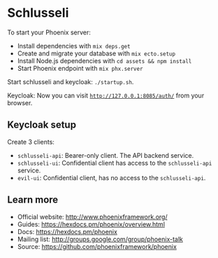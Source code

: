 # Schlusseli

To start your Phoenix server:

  * Install dependencies with `mix deps.get`
  * Create and migrate your database with `mix ecto.setup`
  * Install Node.js dependencies with `cd assets && npm install`
  * Start Phoenix endpoint with `mix phx.server`

Start schlusseli and keycloak: `./startup.sh`.

Keycloak: Now you can visit [`http://127.0.0.1:8085/auth/`](http://127.0.0.1:8085/auth/) from your browser.

## Keycloak setup

Create 3 clients:

  * `schlusseli-api`: Bearer-only client. The API backend service.
  * `schlusseli-ui`: Confidential client has access to the `schlusseli-api` service.
  * `evil-ui`: Confidential client, has no access to the `schlusseli-api`. 

## Learn more

  * Official website: http://www.phoenixframework.org/
  * Guides: https://hexdocs.pm/phoenix/overview.html
  * Docs: https://hexdocs.pm/phoenix
  * Mailing list: http://groups.google.com/group/phoenix-talk
  * Source: https://github.com/phoenixframework/phoenix
#
